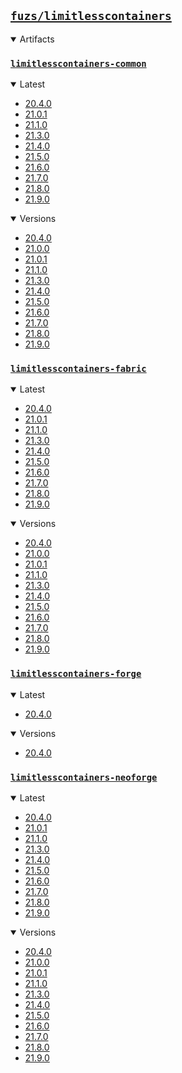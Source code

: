 ## [`fuzs/limitlesscontainers`](.)

<details open>
<summary>Artifacts</summary>

### [`limitlesscontainers-common`](./limitlesscontainers-common)
<details open>
<summary>Latest</summary>

- [20.4.0](./limitlesscontainers-common/20.4.0)
- [21.0.1](./limitlesscontainers-common/21.0.1)
- [21.1.0](./limitlesscontainers-common/21.1.0)
- [21.3.0](./limitlesscontainers-common/21.3.0)
- [21.4.0](./limitlesscontainers-common/21.4.0)
- [21.5.0](./limitlesscontainers-common/21.5.0)
- [21.6.0](./limitlesscontainers-common/21.6.0)
- [21.7.0](./limitlesscontainers-common/21.7.0)
- [21.8.0](./limitlesscontainers-common/21.8.0)
- [21.9.0](./limitlesscontainers-common/21.9.0)
</details>

<details open>
<summary>Versions</summary>

- [20.4.0](./limitlesscontainers-common/20.4.0)
- [21.0.0](./limitlesscontainers-common/21.0.0)
- [21.0.1](./limitlesscontainers-common/21.0.1)
- [21.1.0](./limitlesscontainers-common/21.1.0)
- [21.3.0](./limitlesscontainers-common/21.3.0)
- [21.4.0](./limitlesscontainers-common/21.4.0)
- [21.5.0](./limitlesscontainers-common/21.5.0)
- [21.6.0](./limitlesscontainers-common/21.6.0)
- [21.7.0](./limitlesscontainers-common/21.7.0)
- [21.8.0](./limitlesscontainers-common/21.8.0)
- [21.9.0](./limitlesscontainers-common/21.9.0)
</details>

### [`limitlesscontainers-fabric`](./limitlesscontainers-fabric)
<details open>
<summary>Latest</summary>

- [20.4.0](./limitlesscontainers-fabric/20.4.0)
- [21.0.1](./limitlesscontainers-fabric/21.0.1)
- [21.1.0](./limitlesscontainers-fabric/21.1.0)
- [21.3.0](./limitlesscontainers-fabric/21.3.0)
- [21.4.0](./limitlesscontainers-fabric/21.4.0)
- [21.5.0](./limitlesscontainers-fabric/21.5.0)
- [21.6.0](./limitlesscontainers-fabric/21.6.0)
- [21.7.0](./limitlesscontainers-fabric/21.7.0)
- [21.8.0](./limitlesscontainers-fabric/21.8.0)
- [21.9.0](./limitlesscontainers-fabric/21.9.0)
</details>

<details open>
<summary>Versions</summary>

- [20.4.0](./limitlesscontainers-fabric/20.4.0)
- [21.0.0](./limitlesscontainers-fabric/21.0.0)
- [21.0.1](./limitlesscontainers-fabric/21.0.1)
- [21.1.0](./limitlesscontainers-fabric/21.1.0)
- [21.3.0](./limitlesscontainers-fabric/21.3.0)
- [21.4.0](./limitlesscontainers-fabric/21.4.0)
- [21.5.0](./limitlesscontainers-fabric/21.5.0)
- [21.6.0](./limitlesscontainers-fabric/21.6.0)
- [21.7.0](./limitlesscontainers-fabric/21.7.0)
- [21.8.0](./limitlesscontainers-fabric/21.8.0)
- [21.9.0](./limitlesscontainers-fabric/21.9.0)
</details>

### [`limitlesscontainers-forge`](./limitlesscontainers-forge)
<details open>
<summary>Latest</summary>

- [20.4.0](./limitlesscontainers-forge/20.4.0)
</details>

<details open>
<summary>Versions</summary>

- [20.4.0](./limitlesscontainers-forge/20.4.0)
</details>

### [`limitlesscontainers-neoforge`](./limitlesscontainers-neoforge)
<details open>
<summary>Latest</summary>

- [20.4.0](./limitlesscontainers-neoforge/20.4.0)
- [21.0.1](./limitlesscontainers-neoforge/21.0.1)
- [21.1.0](./limitlesscontainers-neoforge/21.1.0)
- [21.3.0](./limitlesscontainers-neoforge/21.3.0)
- [21.4.0](./limitlesscontainers-neoforge/21.4.0)
- [21.5.0](./limitlesscontainers-neoforge/21.5.0)
- [21.6.0](./limitlesscontainers-neoforge/21.6.0)
- [21.7.0](./limitlesscontainers-neoforge/21.7.0)
- [21.8.0](./limitlesscontainers-neoforge/21.8.0)
- [21.9.0](./limitlesscontainers-neoforge/21.9.0)
</details>

<details open>
<summary>Versions</summary>

- [20.4.0](./limitlesscontainers-neoforge/20.4.0)
- [21.0.0](./limitlesscontainers-neoforge/21.0.0)
- [21.0.1](./limitlesscontainers-neoforge/21.0.1)
- [21.1.0](./limitlesscontainers-neoforge/21.1.0)
- [21.3.0](./limitlesscontainers-neoforge/21.3.0)
- [21.4.0](./limitlesscontainers-neoforge/21.4.0)
- [21.5.0](./limitlesscontainers-neoforge/21.5.0)
- [21.6.0](./limitlesscontainers-neoforge/21.6.0)
- [21.7.0](./limitlesscontainers-neoforge/21.7.0)
- [21.8.0](./limitlesscontainers-neoforge/21.8.0)
- [21.9.0](./limitlesscontainers-neoforge/21.9.0)
</details>

</details>
